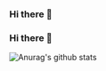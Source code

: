 ### Hi there 👋

<!--
**Gitoffthelawn/Gitoffthelawn** is a ✨ _special_ ✨ repository because its `README.md` (this file) appears on your GitHub profile.

Here are some ideas to get you started:

- 🔭 I’m currently working on ...
- 🌱 I’m currently learning ...
- 👯 I’m looking to collaborate on ...
- 🤔 I’m looking for help with ...
- 💬 Ask me about ...
- 📫 How to reach me: ...
- 😄 Pronouns: ...
- ⚡ Fun fact: ...
-->

### Hi there 👋

![Anurag's github stats](https://github-readme-stats.vercel.app/api?username=gitoffthelawn&show_icons=true&title_color=fff&icon_color=79ff97&text_color=9f9f9f&bg_color=151515)
